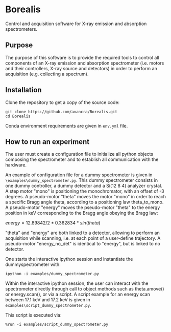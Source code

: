 # Borealis

Control and acquisition software for X-ray emission and absorption 
spectrometers.

## Purpose

The purpose of this software is to provide the required tools to control all 
components of an X-ray emission and absorption spectrometer (i.e. motors and 
their controllers, X-ray source  and detectors) in order to perform an 
acquisition (e.g. collecting a spectrum).

## Installation

Clone the repository to get a copy of the source code:
```
git clone https://github.com/avancra/Borealis.git
cd Borealis
```
Conda environment requirements are given in `env.yml` file.

## How to run an experiment

The user must create a configuration file to initialize all python objects 
composing the spectrometer and to establish all communication with the hardware.

An example of configuration file for a dummy spectrometer is given in 
`\examples\dummy_spectrometer.py`. This dummy spectrometer consists in one 
dummy controller, a dummy detector and a Si(12 8 4) analyzer crystal. A step 
motor "mono" is positioning the monochromator, with an offset of -3 degrees. 
A pseudo-motor "theta" moves the motor "mono" in order to reach a specific 
Bragg angle theta, according to a positioning law theta_to_mono. A 
pseudo-motor "energy" moves the pseudo-motor "theta" to the energy position 
in keV corresponding to the Bragg angle obeying the Bragg law: 

$energy = 12.89842 / 2 * 0.362834 * sin(theta)$

"theta" and "energy" are both linked to a detector, allowing to perform an 
acquisition while scanning, i.e. at each point of a user-define trajectory. 
A pseudo-motor "energy_no_det" is identical to "energy", but is linked to no 
detector.

One starts the interactive ipython session and instantiate the 
dummyspectrometer with:
```
ipython -i examples/dummy_spectrometer.py

```
Within the interactive ipython session, the user can interact with the 
spectrometer directly through call to object methods such as theta.amove() 
or energy.scan(), or via a script. A script example for an energy scan 
between 17.1 keV and 17.2 keV is given in 
`examples\script_dummy_spectrometer.py`.

This script is executed via:
```
%run -i examples/script_dummy_spectrometer.py
```
